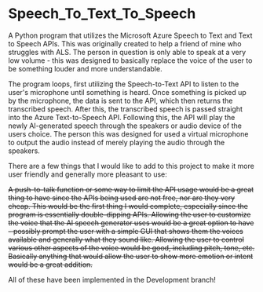 # Speech_To_Text_To_Speech

A Python program that utilizes the Microsoft Azure Speech to Text and Text to Speech APIs. This was originally created to help a friend of mine who struggles with ALS. The person in question is only able to speak at a very low volume - this was designed to basically replace the voice of the user to be something louder and more understandable.

The program loops, first utilizing the Speech-to-Text API to listen to the user's microphone until something is heard. Once something is picked up by the microphone, the data is sent to the API, which then returns the transcribed speech. After this, the transcribed speech is passed straight into the Azure Text-to-Speech API. Following this, the API will play the newly AI-generated speech through the speakers or audio device of the users choice. The person this was designed for used a virtual microphone to output the audio instead of merely playing the audio through the speakers.

There are a few things that I would like to add to this project to make it more user friendly and generally more pleasant to use:

~~A push-to-talk function or some way to limit the API usage would be a great thing to have since the APIs being used are not free, nor are they very cheap. This would be the first thing I would complete, especially since the program is essentially double-dipping APIs.
Allowing the user to customize the voice that the AI speech generator uses would be a great option to have - possibly prompt the user with a simple GUI that shows them the voices available and generally what they sound like.
Allowing the user to control various other aspects of the voice would be good, including pitch, tone, etc. Basically anything that would allow the user to show more emotion or intent would be a great addition.~~

All of these have been implemented in the Development branch! 
